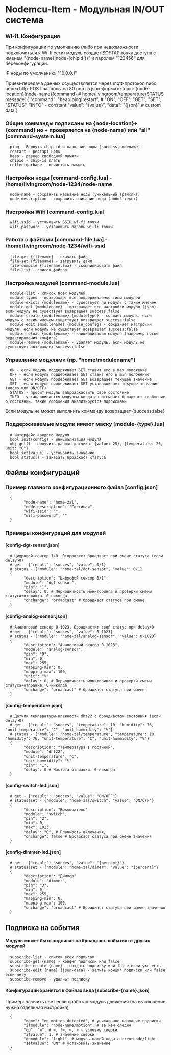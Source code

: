 # Nodemcu-Item - Модульная IN/OUT система 

### Wi-fi. Конфигурация
При конфигурации по умолчанию (либо при невозможности подключиться к Wi-fi сети) модуль создает SOFTAP точку доступа с именем "{node-name}|node-{chipid()}" и паролем "123456" для переконфигурации. 

IP ноды по умолчанию: "10.0.0.1"

Прием-передача данных осуществляется через mqtt-протокол либо через http-POST запросы на 80 порт в json-формате 
      topic: {node-location}{node-name}{command} # home/livingroom/temperature/STATUS
      message:
      {
            "command": "heap|ping|restart", # "ON", "OFF", "GET", "SET", "STATUS", "INFO" - constant
            "value": "{value}",
            "data": "{json}" # custom data
      }

### Общие комманды подписаны на {node-location}+{command} но + проверяется на {node-name} или "all" [command-system.lua]
      ping - Вернуть chip-id и название ноды [success,nodename]
      restart - рестарт ноды
      heap - размер свободной памяти
      chipid - chip-id платы
      collectgarbage - почистить память

### Настройки ноды [command-config.lua] - /home/livingroom/node-1234/node-name
      node-name - сохранить название ноды (уникальный транслит)
      node-description - сохранить описание ноды (любой текст)

### Настройки Wifi [command-config.lua]
      wifi-ssid - установить SSID wi-fi точки
      wifi-password - установить пароль wi-fi точки
      
### Работа с файлами [command-file.lua] - /home/livingroom/node-1234/wifi-ssid
      file-get {filename} - скачать файл
      file-set {filename} - загрузить файл
      file-compile {filename.lua} - скомпилировать файл
      file-list - список файлов

### Настройка модулей [command-module.lua]
      module-list - список всех модулей
      module-types - возвращает все поддерживаемые типы модулей
      module-exists {modulename} - существует ли модуль с таким именем
      module-get {modulename} - возвращает все настройки модуля (json). если модуль не существует возвращает success:false
      module-create {modulename} {moduletype} - создает модуль. если модуль с таким именем существует возвращает success:false
      module-edit {modulename} {module_config} - сохраняет настройки модуля. если модуль не существует возвращает success:false
      module-reload {modulename} - инициализация модуля (например после редактирования конфига)
      module-remove {modulename} - удаляет модуль. если модуль не существует возвращает success:false

### Управление модулями (пр. "home/modulename")
      ON - если модуль поддерживает SET ставит его в max положение
      OFF - если модуль поддерживает SET ставит его в min положение
      GET - если модуль поодерживает GET возвращает текущее значение 
      SET - если модуль поодерживает SET устанавливает текущее значение (число или ON/OFF)
      STATUS - просит модуль заброадкастить свое состояние
      INFO - устанавливается модулем когда он отсылает броадкаст-сообщение о состоянии. такие сообщения анализируются подписками
Если модуль не может выполнить комманду возвращает {success:false}

### Поддерживаемые модули имеют маску [module-{type}.lua]
      # Интерфейс каждого модуля
      bool init(config) - инициализация модуля
      obj get() - получить данные датчика: {value: 25}, {temperature: 26, unit: "C"}
      bool set(value) - установить значение
      bool status() - заказать броадкаст статуса
      
## Файлы конфигураций

### Пример главного конфигурационного файла [config.json]
      {
            "node-name": "home-zal",
            "node-description": "Гостиная",
            "wifi-ssid": "",
            "wifi-password": ""
      }
      
### Примеры конфигураций для модулей
#### [config-dgt-sensor.json]
      # Цифровой сенсор 1/0. Отправляет броадкаст при смене статуса (если delay>0)
      # get - {"result": "succes", "value": 0/1}
      # status - {"module": "home-zal/dgt-sensor", "value": 0/1}
      {
            "description": "Цифрофой сенсор 0/1",
            "module": "dgt-sensor",
            "pin": "1",
            "delay": 0, # Периодичность мониторинга и проверки смены статуса+отправка. 0-никогда
            "onchange": "broadcast" # броадкаст статуса при смене
      }
      
#### [config-analog-sensor.json]
      # Аналоговый сенсор 0-1023. Броадкастит свой статус при delay>0
      # get - {"result": "succes", "value": 0-1023}
      # status - {"module": "home-zal/analog-sensor", "value": 0-1023}
      {
            "description": "Аналоговый сенсор 0-1023",
            "module": "analog-sensor",
            "pin": "0",
            "min": 0,
            "max": 255,
            "mapping-min": 0,
            "mapping-max": 100,
            "unit": "%"
            "delay": 0, # Периодичность мониторинга и проверки смены статуса+отправка. 0-никогда
            "onchange": "broadcast" # броадкаст статуса при смене
      }
      
#### [config-temperature.json]
      # Датчик температуры-влажности dht22 с броадкастом состояния (если delay>0)
      # get - {"result": "succes", "temperature": 10, "humidity": 76, "unit-temperature": "C", "unit-hummidity": "%"}
      # status - {"module": "home-zal/temperature", "temperature": 10, "humidity": 76, "unit-temperature": "C", "unit-hummidity": "%"}
      {
            "description": "Температура в гостиной",
            "module": "dht22",
            "unit-temperature": "C",
            "unit-hummidity": "%"
            "pin": "1",
            "delay": 0 # Частота отправки. 0-никогда
      }
      
#### [config-switch-led.json]
      # get - {"result": "succes", "value": "ON/OFF"}
      # status|set - {"module": "home-zal/switch", "value": "ON/OFF"}
      {
            "description": "Выключатель"
            "module": "switch",
            "pin": "2",
            "min": 0,
            "max": 1023,
            "delay": "0", # Плавность включения,
            "onchange": false # Броадкаст статуса при смене значения
      }
      
#### [config-dimmer-led.json]
      # get - {"result": "succes", "value": "{percent}"}
      # status|set - {"module": "home-zal/dimer", "value": "{percent}"}
      {
            "description": "Диммер"
            "module": "dimmer",
            "pin": "3",
            "min": 0,
            "max": 255,
            "mapping-min": 0,
            "mapping-max": 100,
            "onchange": "broadcast" # Броадкаст статуса при смене значения
      }

## Подписка на события
#### Модуль может быть подписан на броадкаст-события от других модулей
      subscribe-list - список всех подписок
      subscribe-get {name} - конфиг подписки или false
      subscribe-create {name} - создать подписку или false если уже есть
      subscribe-edit {name} {json-data} - залить конфиг подписки или false если нету
      subscribe-remove - удалиьт подписку

#### Конфигурации хранятся в файлах вида [subscribe-{name}.json]
Пример: влючить свет если сработал модуль движения (на выключение нужна отдельная настройка)

      {
            "name": "on_motion_detected", # уникальное название подписки
            "ifmodule": "node-name/motion", # за кем следим
            "op": "=", # =, !=, <, > - условие сверки
            "ifvalue": 1, # значение сверки
            "domodule": "light", # модуль нашей ноды currentnode/light
            "setvalue": "ON" # установить значение
      }
